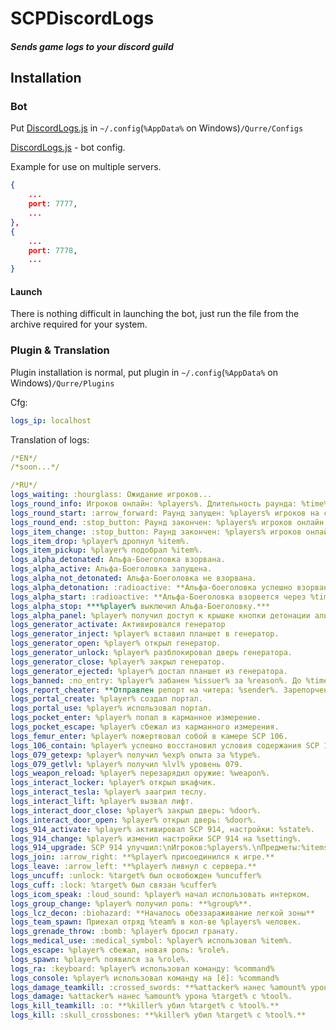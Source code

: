 # SCPDiscordLogs
##### Sends game logs to your discord guild
## Installation
### Bot
Put [DiscordLogs.js](https://github.com/fydne/SCPDiscordLogs/blob/main/DiscordLogs.js) in `~/.config`(`%AppData%` on Windows)`/Qurre/Configs`

[DiscordLogs.js](https://github.com/fydne/SCPDiscordLogs/blob/main/DiscordLogs.js) - bot config.

Example for use on multiple servers.
```json
{
    ...
	port: 7777,
    ...
},
{
    ...
	port: 7778,
    ...
}
```
#### Launch
There is nothing difficult in launching the bot, just run the file from the archive required for your system.
### Plugin & Translation
Plugin installation is normal, put plugin in `~/.config`(`%AppData%` on Windows)`/Qurre/Plugins`

Cfg:
```yml
logs_ip: localhost
```
Translation of logs:
```yaml
/*EN*/
/*soon...*/
```
```yaml
/*RU*/
logs_waiting: :hourglass: Ожидание игроков...
logs_round_info: Игроков онлайн: %players%. Длительность раунда: %time% минут. Живых людей: %alive%. Живых scp: %scps%. %alpha% IP: %ip%
logs_round_start: :arrow_forward: Раунд запущен: %players% игроков на сервере.
logs_round_end: :stop_button: Раунд закончен: %players% игроков онлайн.
logs_item_change: :stop_button: Раунд закончен: %players% игроков онлайн.
logs_item_drop: %player% дропнул %item%.
logs_item_pickup: %player% подобрал %item%.
logs_alpha_detonated: Альфа-Боеголовка взорвана.
logs_alpha_active: Альфа-Боеголовка запущена.
logs_alpha_not_detonated: Альфа-Боеголовка не взорвана.
logs_alpha_detonation: :radioactive: **Альфа-боеголовка успешно взорвана**
logs_alpha_start: :radioactive: **Альфа-Боеголовка взорвется через %time% секунд.**
logs_alpha_stop: ***%player% выключил Альфа-Боеголовку.***
logs_alpha_panel: %player% получил доступ к крышке кнопки детонации альфа-боеголовки.
logs_generator_activate: Активировался генератор
logs_generator_inject: %player% вставил планшет в генератор.
logs_generator_open: %player% открыл генератор.
logs_generator_unlock: %player% разблокировал дверь генератора.
logs_generator_close: %player% закрыл генератор.
logs_generator_ejected: %player% достал планшет из генератора.
logs_banned: :no_entry: %player% забанен %issuer% за %reason%. До %time%
logs_report_cheater: **Отправлен репорт на читера: %sender%. Зарепорчен - %target%. Причина: %reason%.**
logs_portal_create: %player% создал портал.
logs_portal_use: %player% использовал портал.
logs_pocket_enter: %player% попал в карманное измерение.
logs_pocket_escape: %player% сбежал из карманного измерения.
logs_femur_enter: %player% пожертвовал собой в камере SCP 106.
logs_106_contain: %player% успешно восстановил условия содержания SCP 106.
logs_079_getexp: %player% получил %exp% опыта за %type%.
logs_079_getlvl: %player% получил %lvl% уровень 079.
logs_weapon_reload: %player% перезарядил оружие: %weapon%.
logs_interact_locker: %player% открыл шкафчик.
logs_interact_tesla: %player% заагрил теслу.
logs_interact_lift: %player% вызвал лифт.
logs_interact_door_close: %player% закрыл дверь: %door%.
logs_interact_door_open: %player% открыл дверь: %door%.
logs_914_activate: %player% активировал SCP 914, настройки: %state%.
logs_914_change: %player% изменил настройки SCP 914 на %setting%.
logs_914_upgrade: SCP 914 улучшил:\nИгроков:%players%.\nПредметы:%items%.
logs_join: :arrow_right: **%player% присоединился к игре.**
logs_leave: :arrow_left: **%player% ливнул с сервера.**
logs_uncuff: :unlock: %target% был освобожден %uncuffer%
logs_cuff: :lock: %target% был связан %cuffer%
logs_icom_speak: :loud_sound: %player% начал использовать интерком.
logs_group_change: %player% получил роль: **%group%**.
logs_lcz_decon: :biohazard: **Началось обеззараживание легкой зоны**
logs_team_spawn: Приехал отряд %team% в кол-ве %players% человек.
logs_grenade_throw: :bomb: %player% бросил гранату.
logs_medical_use: :medical_symbol: %player% использовал %item%.
logs_escape: %player% сбежал, новая роль: %role%.
logs_spawn: %player% появился за %role%.
logs_ra: :keyboard: %player% использовал команду: %command%
logs_console: %player% использовал команду на [ё]: %command%
logs_damage_teamkill: :crossed_swords: **%attacker% нанес %amount% урона %target% с %tool%.**
logs_damage: %attacker% нанес %amount% урона %target% с %tool%.
logs_kill_teamkill: :o: **%killer% убил %target% с %tool%.**
logs_kill: :skull_crossbones: **%killer% убил %target% с %tool%.**
```